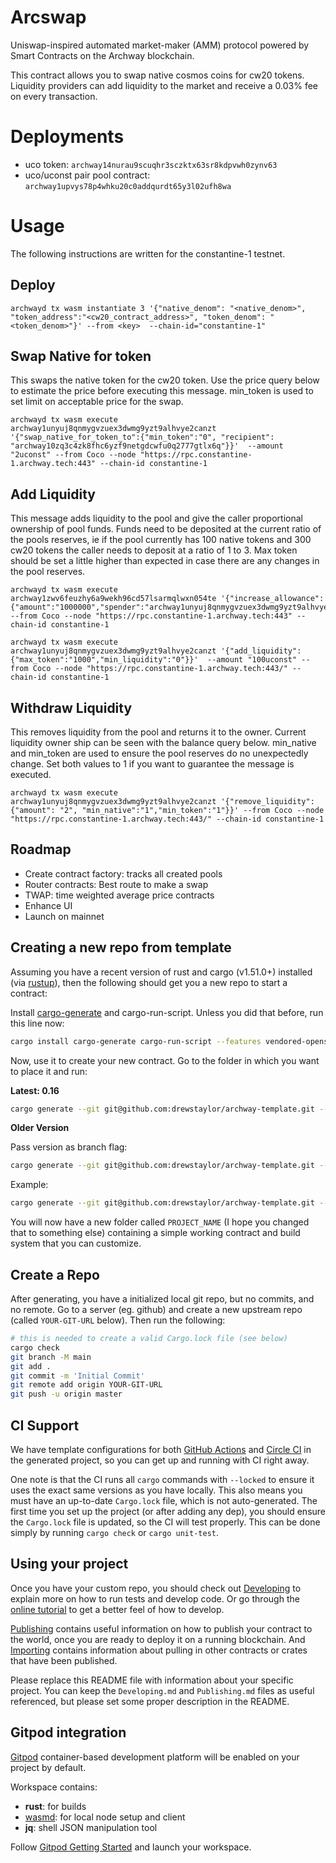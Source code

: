 # Arcswap

Uniswap-inspired automated market-maker (AMM) protocol powered by Smart Contracts on the Archway blockchain.

This contract allows you to swap native cosmos coins for cw20 tokens. Liquidity providers can add liquidity to the market and receive a 0.03% fee on every transaction.

# Deployments

- uco token: `archway14nurau9scuqhr3sczktx63sr8kdpvwh0zynv63`
- uco/uconst pair pool contract: `archway1upvys78p4whku20c0addqurdt65y3l02ufh8wa`

# Usage

The following instructions are written for the constantine-1 testnet.

## Deploy
```
archwayd tx wasm instantiate 3 '{"native_denom": "<native_denom>", "token_address":"<cw20_contract_address>", "token_denom": "<token_denom>"}' --from <key>  --chain-id="constantine-1"
```

## Swap Native for token

This swaps the native token for the cw20 token. Use the price query below to estimate the price before executing this message. min_token is used to set limit on acceptable price for the swap.
```
archwayd tx wasm execute archway1unyuj8qnmygvzuex3dwmg9yzt9alhvye2canzt '{"swap_native_for_token_to":{"min_token":"0", "recipient": "archway10zq3c4zk8fhc6yzf9netgdcwfu0q2777gtlx6q"}}'  --amount "2uconst" --from Coco --node "https://rpc.constantine-1.archway.tech:443" --chain-id constantine-1
```

## Add Liquidity
This message adds liquidity to the pool and give the caller proportional ownership of pool funds. Funds need to be deposited at the current ratio of the pools reserves, ie if the pool currently has 100 native tokens and 300 cw20 tokens the caller needs to deposit at a ratio of 1 to 3. Max token should be set a little higher than expected in case there are any changes in the pool reserves.
```
archwayd tx wasm execute archway1zwv6feuzhy6a9wekh96cd57lsarmqlwxn054te '{"increase_allowance":{"amount":"1000000","spender":"archway1unyuj8qnmygvzuex3dwmg9yzt9alhvye2canzt"}}' --from Coco --node "https://rpc.constantine-1.archway.tech:443" --chain-id constantine-1
```
```
archwayd tx wasm execute archway1unyuj8qnmygvzuex3dwmg9yzt9alhvye2canzt '{"add_liquidity":{"max_token":"1000","min_liquidity":"0"}}'  --amount "100uconst" --from Coco --node "https://rpc.constantine-1.archway.tech:443/" --chain-id constantine-1
```

## Withdraw Liquidity
This removes liquidity from the pool and returns it to the owner. Current liquidity owner ship can be seen with the balance query below. min_native and min_token are used to ensure the pool reserves do no unexpectedly change. Set both values to 1 if you want to guarantee the message is executed.
```
archwayd tx wasm execute archway1unyuj8qnmygvzuex3dwmg9yzt9alhvye2canzt '{"remove_liquidity":{"amount": "2", "min_native":"1","min_token":"1"}}' --from Coco --node "https://rpc.constantine-1.archway.tech:443/" --chain-id constantine-1
```

## Roadmap
- Create contract factory: tracks all created pools
- Router contracts: Best route to  make a swap
- TWAP: time weighted average price contracts
- Enhance UI
- Launch on mainnet

## Creating a new repo from template

Assuming you have a recent version of rust and cargo (v1.51.0+) installed
(via [rustup](https://rustup.rs/)),
then the following should get you a new repo to start a contract:


Install [cargo-generate](https://github.com/ashleygwilliams/cargo-generate) and cargo-run-script.
Unless you did that before, run this line now:

```sh
cargo install cargo-generate cargo-run-script --features vendored-openssl 
```

Now, use it to create your new contract.
Go to the folder in which you want to place it and run:


**Latest: 0.16**

```sh
cargo generate --git git@github.com:drewstaylor/archway-template.git --name PROJECT_NAME
````

**Older Version**

Pass version as branch flag:

```sh
cargo generate --git git@github.com:drewstaylor/archway-template.git --branch <version> --name PROJECT_NAME
````

Example:

```sh
cargo generate --git git@github.com:drewstaylor/archway-template.git --branch 0.14 --name PROJECT_NAME
```

You will now have a new folder called `PROJECT_NAME` (I hope you changed that to something else)
containing a simple working contract and build system that you can customize.

## Create a Repo

After generating, you have a initialized local git repo, but no commits, and no remote.
Go to a server (eg. github) and create a new upstream repo (called `YOUR-GIT-URL` below).
Then run the following:

```sh
# this is needed to create a valid Cargo.lock file (see below)
cargo check
git branch -M main
git add .
git commit -m 'Initial Commit'
git remote add origin YOUR-GIT-URL
git push -u origin master
```

## CI Support

We have template configurations for both [GitHub Actions](.github/workflows/Basic.yml)
and [Circle CI](.circleci/config.yml) in the generated project, so you can
get up and running with CI right away.

One note is that the CI runs all `cargo` commands
with `--locked` to ensure it uses the exact same versions as you have locally. This also means
you must have an up-to-date `Cargo.lock` file, which is not auto-generated.
The first time you set up the project (or after adding any dep), you should ensure the
`Cargo.lock` file is updated, so the CI will test properly. This can be done simply by
running `cargo check` or `cargo unit-test`.

## Using your project

Once you have your custom repo, you should check out [Developing](./Developing.md) to explain
more on how to run tests and develop code. Or go through the
[online tutorial](https://docs.archway.io/docs/create/guides/my-first-dapp/start) to get a better feel
of how to develop.

[Publishing](./Publishing.md) contains useful information on how to publish your contract
to the world, once you are ready to deploy it on a running blockchain. And
[Importing](./Importing.md) contains information about pulling in other contracts or crates
that have been published.

Please replace this README file with information about your specific project. You can keep
the `Developing.md` and `Publishing.md` files as useful referenced, but please set some
proper description in the README.

## Gitpod integration

[Gitpod](https://www.gitpod.io/) container-based development platform will be enabled on your project by default.

Workspace contains:
 - **rust**: for builds
 - [wasmd](https://github.com/CosmWasm/wasmd): for local node setup and client
 - **jq**: shell JSON manipulation tool

Follow [Gitpod Getting Started](https://www.gitpod.io/docs/getting-started) and launch your workspace.

